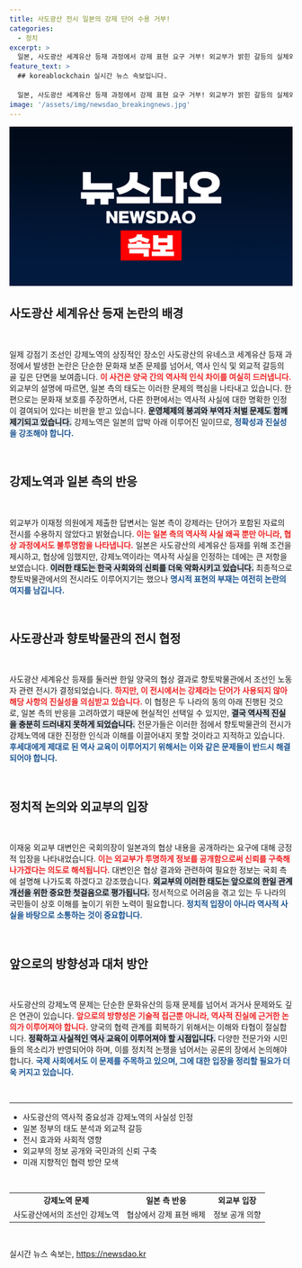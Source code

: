 ```yaml
---
title: 사도광산 전시 일본의 강제 단어 수용 거부!
categories:
  - 정치
excerpt: >
  일본, 사도광산 세계유산 등재 과정에서 강제 표현 요구 거부! 외교부가 밝힌 갈등의 실체와 향후 협상 방향에 이목 집중!
feature_text: >
  ## koreablockchain 실시간 뉴스 속보입니다.

  일본, 사도광산 세계유산 등재 과정에서 강제 표현 요구 거부! 외교부가 밝힌 갈등의 실체와 향후 협상 방향에 이목 집중!
image: '/assets/img/newsdao_breakingnews.jpg'
---
```


<p><img src="/assets/img/newsdao_breakingnews.jpg" alt="koreablockchain 속보" /></p>

<h2 data-ke-size="size26">사도광산 세계유산 등재 논란의 배경</h2>

<p data-ke-size="size16">&nbsp;</p>

<p>일제 강점기 조선인 강제노역의 상징적인 장소인 사도광산의 유네스코 세계유산 등재 과정에서 발생한 논란은 단순한 문화재 보존 문제를 넘어서, 역사 인식 및 외교적 갈등의 골 깊은 단면을 보여줍니다. <b><span style="color: #ee2323;">이 사건은 양국 간의 역사적 인식 차이를 여실히 드러냅니다.</span></b> 외교부의 설명에 따르면, 일본 측의 태도는 이러한 문제의 핵심을 나타내고 있습니다. 한편으로는 문화재 보호를 주장하면서, 다른 한편에서는 역사적 사실에 대한 명확한 인정이 결여되어 있다는 비판을 받고 있습니다. <b><span style="background-color: #21538527;">운영체제의 붕괴와 부역자 처벌 문제도 함께 제기되고 있습니다.</span></b> 강제노역은 일본의 압박 아래 이루어진 일이므로, <b><span style="color: #1a5490;">정확성과 진실성을 강조해야 합니다.</span></b></p>

<p data-ke-size="size16">&nbsp;</p>

<h2 data-ke-size="size26">강제노역과 일본 측의 반응</h2>

<p data-ke-size="size16">&nbsp;</p>

<p>외교부가 이재정 의원에게 제출한 답변서는 일본 측이 강제라는 단어가 포함된 자료의 전시를 수용하지 않았다고 밝혔습니다. <b><span style="color: #ee2323;">이는 일본 측의 역사적 사실 왜곡 뿐만 아니라, 협상 과정에서도 불투명함을 나타냅니다.</span></b> 일본은 사도광산의 세계유산 등재를 위해 조건을 제시하고, 협상에 임했지만, 강제노역이라는 역사적 사실을 인정하는 데에는 큰 저항을 보였습니다. <b><span style="background-color: #21538527;">이러한 태도는 한국 사회와의 신뢰를 더욱 악화시키고 있습니다.</span></b> 최종적으로 향토박물관에서의 전시라도 이루어지기는 했으나 <b><span style="color: #1a5490;">명시적 표현의 부재는 여전히 논란의 여지를 남깁니다.</span></b> </p>

<p data-ke-size="size16">&nbsp;</p>

<h2 data-ke-size="size26">사도광산과 향토박물관의 전시 협정</h2>

<p data-ke-size="size16">&nbsp;</p>

<p>사도광산 세계유산 등재를 둘러싼 한일 양국의 협상 결과로 향토박물관에서 조선인 노동자 관련 전시가 결정되었습니다. <b><span style="color: #ee2323;">하지만, 이 전시에서는 강제라는 단어가 사용되지 않아 해당 사항의 진실성을 의심받고 있습니다.</span></b> 이 협정은 두 나라의 동의 아래 진행된 것으로, 일본 측의 반응을 고려하였기 때문에 현실적인 선택일 수 있지만, <b><span style="background-color: #21538527;">결국 역사적 진실을 충분히 드러내지 못하게 되었습니다.</span></b> 전문가들은 이러한 점에서 향토박물관의 전시가 강제노역에 대한 진정한 인식과 이해를 이끌어내지 못할 것이라고 지적하고 있습니다. <b><span style="color: #1a5490;">후세대에게 제대로 된 역사 교육이 이루어지기 위해서는 이와 같은 문제들이 반드시 해결되어야 합니다.</span></b></p>

<p data-ke-size="size16">&nbsp;</p>

<h2 data-ke-size="size26">정치적 논의와 외교부의 입장</h2>

<p data-ke-size="size16">&nbsp;</p>

<p>이재웅 외교부 대변인은 국회의장이 일본과의 협상 내용을 공개하라는 요구에 대해 긍정적 입장을 나타내었습니다. <b><span style="color: #ee2323;">이는 외교부가 투명하게 정보를 공개함으로써 신뢰를 구축해 나가겠다는 의도로 해석됩니다.</span></b> 대변인은 협상 결과와 관련하여 필요한 정보는 국회 측에 설명해 나가도록 하겠다고 강조했습니다. <b><span style="background-color: #21538527;">외교부의 이러한 태도는 앞으로의 한일 관계 개선을 위한 중요한 첫걸음으로 평가됩니다.</span></b> 정서적으로 어려움을 겪고 있는 두 나라의 국민들이 상호 이해를 높이기 위한 노력이 필요합니다. <b><span style="color: #1a5490;">정치적 입장이 아니라 역사적 사실을 바탕으로 소통하는 것이 중요합니다.</span></b></p>

<p data-ke-size="size16">&nbsp;</p>

<h2 data-ke-size="size26">앞으로의 방향성과 대처 방안</h2>

<p data-ke-size="size16">&nbsp;</p>

<p>사도광산의 강제노역 문제는 단순한 문화유산의 등재 문제를 넘어서 과거사 문제와도 깊은 연관이 있습니다. <b><span style="color: #ee2323;">앞으로의 방향성은 기술적 접근뿐 아니라, 역사적 진실에 근거한 논의가 이루어져야 합니다.</span></b> 양국의 협력 관계를 회복하기 위해서는 이해와 타협이 절실합니다. <b><span style="background-color: #21538527;">정확하고 사실적인 역사 교육이 이루어져야 할 시점입니다.</span></b> 다양한 전문가와 시민들의 목소리가 반영되어야 하며, 이를 정치적 논쟁을 넘어서는 공론의 장에서 논의해야 합니다. <b><span style="color: #1a5490;">국제 사회에서도 이 문제를 주목하고 있으며, 그에 대한 입장을 정리할 필요가 더욱 커지고 있습니다.</span></b></p>

<p data-ke-size="size16">&nbsp;</p>

<hr />

<ul>
    <li>사도광산의 역사적 중요성과 강제노역의 사실성 인정</li>
    <li>일본 정부의 태도 분석과 외교적 갈등</li>
    <li>전시 효과와 사회적 영향</li>
    <li>외교부의 정보 공개와 국민과의 신뢰 구축</li>
    <li>미래 지향적인 협력 방안 모색</li>
</ul>

<p data-ke-size="size16">&nbsp;</p>

<table style="width: 100%;">
    <tr>
        <td style="text-align: center; height: 17px;"><b>강제노역 문제</b></td>
        <td style="text-align: center; height: 17px;"><b>일본 측 반응</b></td>
        <td style="text-align: center; height: 17px;"><b>외교부 입장</b></td>
    </tr>
    <tr>
        <td style="text-align: center; height: 17px;">사도광산에서의 조선인 강제노역</td>
        <td style="text-align: center; height: 17px;">협상에서 강제 표현 배제</td>
        <td style="text-align: center; height: 17px;">정보 공개 의향</td>
    </tr>
</table>

<p data-ke-size="size16">&nbsp;</p>
실시간 뉴스 속보는, <a href="https://newsdao.kr" rel="dofollow">https://newsdao.kr</a>


